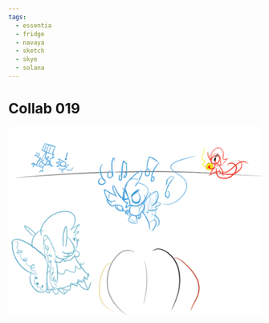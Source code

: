```yaml
---
tags:
  - essentia
  - fridge
  - navaya
  - sketch
  - skye
  - solana
---
```


# Collab 019

<img src="assets/2025-03-31_panel-031.png">
